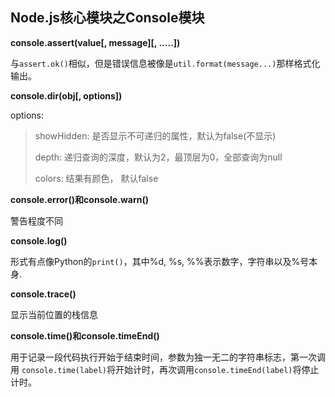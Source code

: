 ## Node.js核心模块之Console模块

**console.assert(value\[, message\]\[, .....\])**

与`assert.ok()`相似，但是错误信息被像是`util.format(message...)`那样格式化输出。



**console.dir(obj\[, options\])**

options: 

> showHidden: 是否显示不可递归的属性，默认为false(不显示)
> 
> depth: 递归查询的深度，默认为2，最顶层为0，全部查询为null
> 
> colors: 结果有颜色， 默认false



**console.error()和console.warn()**

警告程度不同



**console.log()**

形式有点像Python的`print()`，其中%d, %s, %%表示数字，字符串以及%号本身.



**console.trace()**

显示当前位置的栈信息



**console.time()和console.timeEnd()**

用于记录一段代码执行开始于结束时间，参数为独一无二的字符串标志，第一次调用	`console.time(label)`将开始计时，再次调用`console.timeEnd(label)`将停止计时。